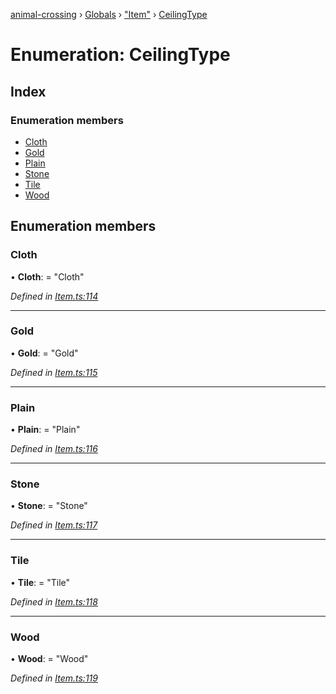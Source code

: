 [animal-crossing](../README.md) › [Globals](../globals.md) › ["Item"](../modules/_item_.md) › [CeilingType](_item_.ceilingtype.md)

# Enumeration: CeilingType

## Index

### Enumeration members

* [Cloth](_item_.ceilingtype.md#cloth)
* [Gold](_item_.ceilingtype.md#gold)
* [Plain](_item_.ceilingtype.md#plain)
* [Stone](_item_.ceilingtype.md#stone)
* [Tile](_item_.ceilingtype.md#tile)
* [Wood](_item_.ceilingtype.md#wood)

## Enumeration members

###  Cloth

• **Cloth**: = "Cloth"

*Defined in [Item.ts:114](https://github.com/Norviah/animal-crossing/blob/caec6ad/module/types/Item.ts#L114)*

___

###  Gold

• **Gold**: = "Gold"

*Defined in [Item.ts:115](https://github.com/Norviah/animal-crossing/blob/caec6ad/module/types/Item.ts#L115)*

___

###  Plain

• **Plain**: = "Plain"

*Defined in [Item.ts:116](https://github.com/Norviah/animal-crossing/blob/caec6ad/module/types/Item.ts#L116)*

___

###  Stone

• **Stone**: = "Stone"

*Defined in [Item.ts:117](https://github.com/Norviah/animal-crossing/blob/caec6ad/module/types/Item.ts#L117)*

___

###  Tile

• **Tile**: = "Tile"

*Defined in [Item.ts:118](https://github.com/Norviah/animal-crossing/blob/caec6ad/module/types/Item.ts#L118)*

___

###  Wood

• **Wood**: = "Wood"

*Defined in [Item.ts:119](https://github.com/Norviah/animal-crossing/blob/caec6ad/module/types/Item.ts#L119)*
